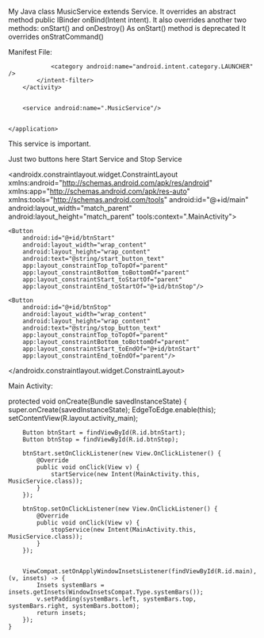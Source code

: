 My Java class MusicService extends Service.
It overrides an abstract method public IBinder onBind(Intent intent).
It also overrides another two methods:
onStart() and onDestroy()
As onStart() method is deprecated
It overrides onStratCommand()

Manifest File:

<application
        android:allowBackup="true"
        android:dataExtractionRules="@xml/data_extraction_rules"
        android:fullBackupContent="@xml/backup_rules"
        android:icon="@mipmap/ic_launcher"
        android:label="@string/app_name"
        android:roundIcon="@mipmap/ic_launcher_round"
        android:supportsRtl="true"
        android:theme="@style/Theme.ServicesExample"
        tools:targetApi="31">
        <activity
            android:name=".MainActivity"
            android:exported="true">
            <intent-filter>
                <action android:name="android.intent.action.MAIN" />

                <category android:name="android.intent.category.LAUNCHER" />
            </intent-filter>
        </activity>


        <service android:name=".MusicService"/>


    </application>

This service is important.

Just two buttons here Start Service and Stop Service

<?xml version="1.0" encoding="utf-8"?>
<androidx.constraintlayout.widget.ConstraintLayout xmlns:android="http://schemas.android.com/apk/res/android"
    xmlns:app="http://schemas.android.com/apk/res-auto"
    xmlns:tools="http://schemas.android.com/tools"
    android:id="@+id/main"
    android:layout_width="match_parent"
    android:layout_height="match_parent"
    tools:context=".MainActivity">

    <Button
        android:id="@+id/btnStart"
        android:layout_width="wrap_content"
        android:layout_height="wrap_content"
        android:text="@string/start_button_text"
        app:layout_constraintTop_toTopOf="parent"
        app:layout_constraintBottom_toBottomOf="parent"
        app:layout_constraintStart_toStartOf="parent"
        app:layout_constraintEnd_toStartOf="@+id/btnStop"/>

    <Button
        android:id="@+id/btnStop"
        android:layout_width="wrap_content"
        android:layout_height="wrap_content"
        android:text="@string/stop_button_text"
        app:layout_constraintTop_toTopOf="parent"
        app:layout_constraintBottom_toBottomOf="parent"
        app:layout_constraintStart_toEndOf="@+id/btnStart"
        app:layout_constraintEnd_toEndOf="parent"/>

</androidx.constraintlayout.widget.ConstraintLayout>

Main Activity:

protected void onCreate(Bundle savedInstanceState) {
        super.onCreate(savedInstanceState);
        EdgeToEdge.enable(this);
        setContentView(R.layout.activity_main);


        Button btnStart = findViewById(R.id.btnStart);
        Button btnStop = findViewById(R.id.btnStop);

        btnStart.setOnClickListener(new View.OnClickListener() {
            @Override
            public void onClick(View v) {
                startService(new Intent(MainActivity.this, MusicService.class));
            }
        });

        btnStop.setOnClickListener(new View.OnClickListener() {
            @Override
            public void onClick(View v) {
                stopService(new Intent(MainActivity.this, MusicService.class));
            }
        });


        ViewCompat.setOnApplyWindowInsetsListener(findViewById(R.id.main), (v, insets) -> {
            Insets systemBars = insets.getInsets(WindowInsetsCompat.Type.systemBars());
            v.setPadding(systemBars.left, systemBars.top, systemBars.right, systemBars.bottom);
            return insets;
        });
    }

